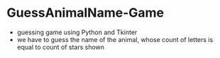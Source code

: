 # GuessAnimalName-Game

- guessing game using Python and Tkinter
- we have to guess the name of the animal, whose count of letters is equal to count of stars shown 
